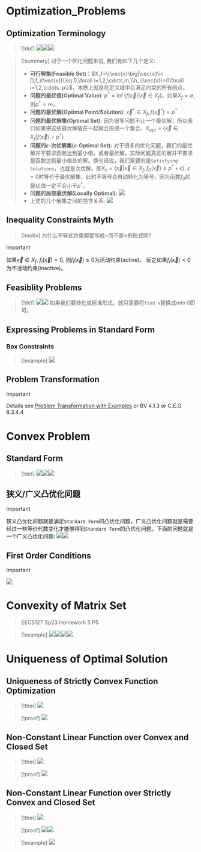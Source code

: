 # Optimization_Problems
## Optimization Terminology
> [!def]
> ![](Convex_Problems.assets/image-20231104225418701.png)![](Convex_Problems.assets/image-20231104225439791.png)![](Convex_Problems.assets/image-20231105092817068.png)

> [!summary]
> 对于一个优化问题来说, 我们有如下几个定义:
> - **可行解集(Feasible Set)**：$X_f=\{\vec{x}\big|\vec{x}\in D,f_i(\vec{x})\leq 0,\forall i=1,2,\cdots,m,\\h_i(\vec{x})=0\forall i=1,2,\cdots, p\}$，本质上就是在定义域中且满足约束的所有的点。
> - **问题的最优值(Optimal Value)**: $p^*=\inf\{f(\vec{x})|\vec{x}\in X_f\}$。如果$X_f=\emptyset$, 则$p^*=\infty$。
> - **问题的最优解(Optimal Point/Solution)**: $\vec{x}^*\in X_f,f(\vec{x}^*)=p^*$ 
> - **问题的最优解集(Optimal Set)**: 因为很多问题不止一个最优解，所以我们如果把这些最优解放在一起就会形成一个集合，$X_{opt}=\{\vec{x}\in X_f\big|f(\vec{x})=p^*\}$
> - **问题的$\epsilon$-次优解集($\epsilon$-Optimal Set):** 对于很多的优化问题，我们的最优解并不要求函数达到最小值，或者最优解，实际问题真正的解并不要求是函数达到最小值处的解。换句话说，我们需要的是`Satisfying Solutions`，也就是次优解。即$X_{\epsilon}=\{\vec{x}|\vec{x}\in X_f,f_0(\vec{x})\leq p^*+\epsilon\}$, $\epsilon=0$时等价于最优解集，此时不等号会自动转化为等号，因为函数$f_0$的最优值一定不会小于$p^*$。
> - **问题的局部最优解(Locally Optimal):** 
> ![](Convex_Problems.assets/image-20231105092817068.png)
> - 上述的几个解集之间的包含关系:
> ![](Convex_Problems.assets/image-20231105095937904.png)


## Inequality Constraints Myth
> [!motiv]
> 为什么不等式约束都要写成$<$而不是$\leq$的形式呢?

> [!important]
> 如果$\vec{x}\in X_f$, $f_i(\vec{x})=0$, 则$f_i(\vec{x})\leq 0$为活动约束(active)。
> 反之如果$f_i(\vec{x})<0$为不活动约束(inactive)。


## Feasiblity Problems
> [!def]
> ![](Convex_Problems.assets/image-20231105100849992.png)![](Convex_Problems.assets/image-20231105100856187.png)
> 如果我们要转化成标准形式，就只需要将`find x`替换成$min~0$即可。


## Expressing Problems in Standard Form
### Box Constraints
> [!example]
> ![](Convex_Problems.assets/image-20231105101211316.png)



## Problem Transformation
> [!important]
> Details see [Problem Transformation with Examples](Methodology%20on%20Optimization.md#Problem%20Transformation%20with%20Examples) or BV 4.1.3 or C.E.G 8.3.4.4


# Convex Problem
## Standard Form
> [!def]
> ![](Convex_Problems.assets/image-20231109105314054.png)![](Convex_Problems.assets/image-20231109105350649.png)![](Convex_Problems.assets/image-20231213224959133.png)




## 狭义/广义凸优化问题
> [!important]
> 狭义凸优化问题就是满足`Standard Form`的凸优化问题，广义凸优化问题就是需要经过一些等价代数变化才能够得到`Standard Form`的凸优化问题。下面的问题就是一个广义凸优化问题:
> ![](Convex_Problems.assets/image-20231109105832959.png)![](Convex_Problems.assets/image-20231109110009852.png)



## First Order Conditions
> [!important]
> ![](Convex_Problems.assets/image-20231218095549081.png)












# Convexity of Matrix Set
> EECS127 Sp23 Homework 5 P5

> [!example]
> ![](Convex_Sets.assets/image-20231104164118268.png)![](Convex_Sets.assets/image-20231104164129281.png)![](Convex_Sets.assets/image-20231104164556058.png)![](Convex_Problems.assets/image-20231104164843443.png)




# Uniqueness of Optimal Solution
## Uniqueness of Strictly Convex Function Optimization
> [!thm]
> ![](Convex_Problems.assets/image-20231220122151084.png)

> [!proof]
> ![](Convex_Problems.assets/image-20231220122158501.png)



## Non-Constant Linear Function over Convex and Closed Set
> [!thm]
> ![](Convex_Problems.assets/image-20231117230142776.png)

> [!proof]
> ![](Convex_Problems.assets/image-20231117230207335.png)



## Non-Constant Linear Function over Strictly Convex and Closed Set
> [!thm]
> ![](Convex_Problems.assets/image-20231220113214667.png)

> [!proof]
> ![](Convex_Problems.assets/image-20231220113222997.png)![](Convex_Problems.assets/image-20231220113227190.png)

> [!example]
> ![](Convex_Problems.assets/image-20231220164627658.png)





